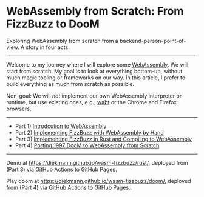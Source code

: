 # WebAssembly from Scratch: From FizzBuzz to DooM

Exploring WebAssembly from scratch from a backend-person-point-of-view. A story in four acts.

---

Welcome to my journey where I will explore some [WebAssembly](https://webassembly.org/).
We will start from scratch.
My goal is to look at everything bottom-up, without much magic tooling or frameworks on our way.
In this article, I prefer to build everything as much from scratch as possible.

Non-goal: We will *not* implement our own WebAssembly interpreter or runtime, but use existing ones, e.g., [wabt](https://github.com/WebAssembly/wabt) or the Chrome and Firefox browsers.

---

* Part 1) [Introdcution to WebAssembly](intro_examples/)
* Part 2) [Implementing FizzBuzz with WebAssembly by Hand](wat/)
* Part 3) [Implementing FizzBuzz in Rust and Compiling to WebAssembly](rust/)
* Part 4) [Porting 1997 DooM to WebAssembly from Scratch](doom/)

---

Demo at <https://diekmann.github.io/wasm-fizzbuzz/rust/>, deployed from (Part 3) via GitHub Actions to GitHub Pages.

Play doom at <https://diekmann.github.io/wasm-fizzbuzz/doom/>, deployed from (Part 4) via GitHub Actions to GitHub Pages..

